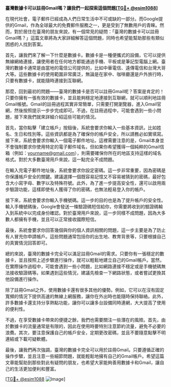 **臺灣數據卡可以註冊Gmail嗎？讓我們一起探索這個問題[[TG💪+ @esim1088](https://t.me/s/esim1088)]**

在現代社會，電子郵件已經成為人們日常生活中不可或缺的一部分。而Google提供的Gmail，作為全球最大的免費郵件服務之一，更是受到了無數用戶的青睞。然而，對於居住在臺灣的朋友來說，有一個常見的疑問：「臺灣的數據卡可以註冊Gmail嗎？」這篇文章將為大家詳細解答這個問題，同時也希望能幫助那些有類似困惑的人找到答案。

首先，讓我們來了解一下什麼是數據卡。數據卡是一種便攜式的設備，它可以提供無線網絡連接，讓使用者在任何地方都能通過手機、平板或是筆記型電腦上網。臺灣的數據卡通常是由當地的電信公司提供的，比如中華電信、遠傳電信和台灣大哥大等。這些數據卡的使用範圍非常廣泛，無論是在家中、咖啡廳還是戶外旅行時，只要有數據卡，就能隨時連接到互聯網。

那麼，回到最初的問題——臺灣的數據卡是否可以註冊Gmail呢？答案是肯定的！只要你擁有一張有效的數據卡，並且能夠穩定地連接到互聯網，就可以順利地註冊Gmail帳號。Gmail的註冊過程其實非常簡單，只需要打開瀏覽器，進入Gmail官網，然後按照提示一步步完成即可。不過，在註冊過程中，可能會遇到一些小問題，接下來我們就來詳細介紹這些可能的情況。

首先，當你點擊「建立帳戶」按鈕後，系統會要求你輸入一些基本資訊，比如姓名、生日和性別等。這些資訊都是為了確保你的帳戶安全，所以請務必如實填寫。接下來，系統會要求你輸入一個電子郵件地址。這裡需要注意的是，Gmail本身並不會強制要求你使用特定的電子郵件域名，但如果你希望獲得一個純粹的Gmail信箱（例如：yourname@gmail.com），則需要確保你所在的地區支持這樣的域名格式。對於大多數臺灣用戶來說，這一點完全不成問題。

在輸入完電子郵件地址後，系統會要求你設定密碼。這一步非常重要，因為密碼是你保護帳戶安全的關鍵。建議選擇一個既容易記憶又不容易被猜到的密碼，最好包含大小寫字母、數字以及特殊符號。此外，為了進一步提高安全性，還可以啟用兩步驗證功能，這樣即使有人獲得了你的密碼，也無法輕易登入你的帳戶。

接下來，系統會要求你輸入手機號碼。這一步的目的也是為了提升帳戶的安全性。輸入手機號碼後，Google會發送一條驗證碼短信給你，你需要將收到的驗證碼輸入到系統中以完成身份確認。對於臺灣用戶來說，這一步同樣不成問題，因為大多數人都擁有手機，並且可以正常接收國際短信。

最後，系統會要求你回答幾個與你的個人資訊相關的問題，這一步主要是為了防止有人冒充你申請帳戶。這些問題通常包括你的出生地、教育背景等，只要根據自己的真實情況回答即可。

總的來說，臺灣的數據卡完全可以滿足註冊Gmail的需求。只要你有一張穩定的數據卡，並且按照上述步驟進行操作，就可以輕鬆地建立自己的Gmail帳戶。當然，在實際操作過程中，可能會遇到一些小問題，比如網路連接不穩定或是手機號碼無法接收驗證碼等。如果遇到這些情況，建議先檢查一下網路狀態，或者嘗試更換其他設備進行操作。

除了註冊Gmail之外，使用數據卡還有很多其他的優勢。例如，它可以在沒有固定寬頻的情況下提供高速的無線上網服務，讓你在外出時也能隨時保持聯絡。此外，許多數據卡還支持分享熱點功能，讓你可以讓多台設備同時連網，大大提高了使用的便利性。

不過，在享受數據卡帶來的便捷之餘，我們也需要關注一些潛在的風險。首先，由於數據卡的流量通常是有限的，因此在使用時要特別注意節約流量，避免不必要的浪費。其次，要注意保護自己的帳戶安全，定期更改密碼，並且不要隨意點擊不明連結或下載可疑軟體。

最後，讓我們再次強調，臺灣的數據卡完全可以用於註冊Gmail。只要遵循正確的操作步驟，並且注意一些細節問題，就能輕鬆地擁有自己的Gmail帳戶。希望這篇文章能幫助到那些對此有疑問的朋友，也希望大家能夠善用數據卡和Gmail，讓自己的生活更加便利和豐富。

[[TG💪+ @esim1088](https://t.me/s/esim1088) ![Image](https://i.postimg.cc/4NQfJmqS/Snipaste-2025-05-13-00-14-12.png)]